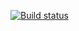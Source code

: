 [![Build status](https://ci.appveyor.com/api/projects/status/ui2m5ljqeii027y0?svg=true)](https://ci.appveyor.com/project/kirillgureev/automatedtesthomework2task1-2)
